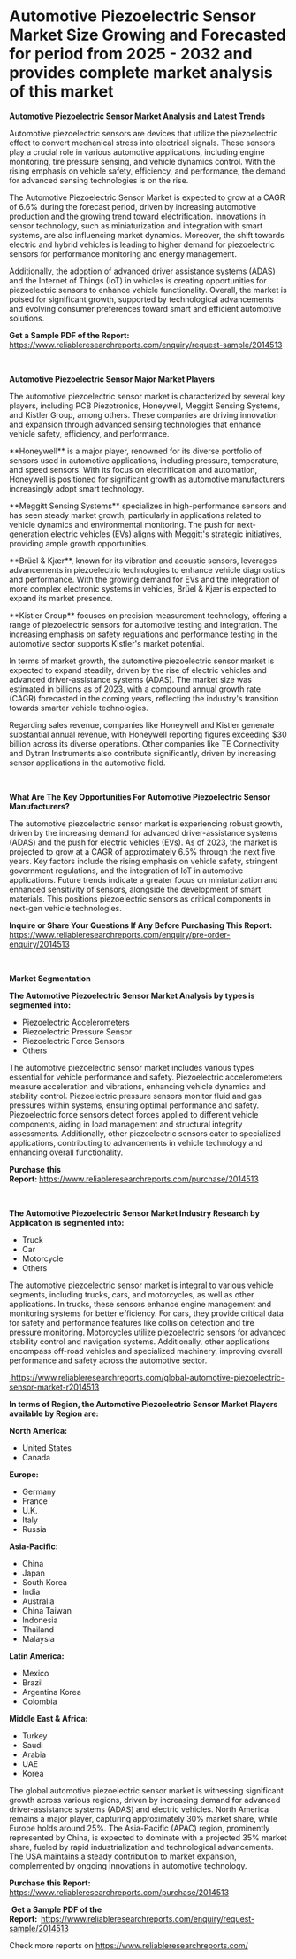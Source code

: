<p><h1>Automotive Piezoelectric Sensor Market Size Growing and Forecasted for period from 2025 - 2032 and provides complete market analysis of this market</h1></p><p><strong>Automotive Piezoelectric Sensor Market Analysis and Latest Trends</strong></p>
<p><p>Automotive piezoelectric sensors are devices that utilize the piezoelectric effect to convert mechanical stress into electrical signals. These sensors play a crucial role in various automotive applications, including engine monitoring, tire pressure sensing, and vehicle dynamics control. With the rising emphasis on vehicle safety, efficiency, and performance, the demand for advanced sensing technologies is on the rise.</p><p>The Automotive Piezoelectric Sensor Market is expected to grow at a CAGR of 6.6% during the forecast period, driven by increasing automotive production and the growing trend toward electrification. Innovations in sensor technology, such as miniaturization and integration with smart systems, are also influencing market dynamics. Moreover, the shift towards electric and hybrid vehicles is leading to higher demand for piezoelectric sensors for performance monitoring and energy management. </p><p>Additionally, the adoption of advanced driver assistance systems (ADAS) and the Internet of Things (IoT) in vehicles is creating opportunities for piezoelectric sensors to enhance vehicle functionality. Overall, the market is poised for significant growth, supported by technological advancements and evolving consumer preferences toward smart and efficient automotive solutions.</p></p>
<p><strong>Get a Sample PDF of the Report:&nbsp;</strong> <a href="https://www.reliableresearchreports.com/enquiry/request-sample/2014513?utm_campaign=3253&utm_medium=2&utm_source=Github&utm_content=ia&utm_term=29032025&utm_id=automotive-piezoelectric-sensor">https://www.reliableresearchreports.com/enquiry/request-sample/2014513</a></p>
<p>&nbsp;</p>
<p><strong>Automotive Piezoelectric Sensor Major Market Players</strong></p>
<p><p>The automotive piezoelectric sensor market is characterized by several key players, including PCB Piezotronics, Honeywell, Meggitt Sensing Systems, and Kistler Group, among others. These companies are driving innovation and expansion through advanced sensing technologies that enhance vehicle safety, efficiency, and performance.</p><p>**Honeywell** is a major player, renowned for its diverse portfolio of sensors used in automotive applications, including pressure, temperature, and speed sensors. With its focus on electrification and automation, Honeywell is positioned for significant growth as automotive manufacturers increasingly adopt smart technology.</p><p>**Meggitt Sensing Systems** specializes in high-performance sensors and has seen steady market growth, particularly in applications related to vehicle dynamics and environmental monitoring. The push for next-generation electric vehicles (EVs) aligns with Meggitt's strategic initiatives, providing ample growth opportunities.</p><p>**Brüel & Kjær**, known for its vibration and acoustic sensors, leverages advancements in piezoelectric technologies to enhance vehicle diagnostics and performance. With the growing demand for EVs and the integration of more complex electronic systems in vehicles, Brüel & Kjær is expected to expand its market presence.</p><p>**Kistler Group** focuses on precision measurement technology, offering a range of piezoelectric sensors for automotive testing and integration. The increasing emphasis on safety regulations and performance testing in the automotive sector supports Kistler's market potential.</p><p>In terms of market growth, the automotive piezoelectric sensor market is expected to expand steadily, driven by the rise of electric vehicles and advanced driver-assistance systems (ADAS). The market size was estimated in billions as of 2023, with a compound annual growth rate (CAGR) forecasted in the coming years, reflecting the industry's transition towards smarter vehicle technologies.</p><p>Regarding sales revenue, companies like Honeywell and Kistler generate substantial annual revenue, with Honeywell reporting figures exceeding $30 billion across its diverse operations. Other companies like TE Connectivity and Dytran Instruments also contribute significantly, driven by increasing sensor applications in the automotive field.</p></p>
<p>&nbsp;</p>
<p><strong>What Are The Key Opportunities For Automotive Piezoelectric Sensor Manufacturers?</strong></p>
<p><p>The automotive piezoelectric sensor market is experiencing robust growth, driven by the increasing demand for advanced driver-assistance systems (ADAS) and the push for electric vehicles (EVs). As of 2023, the market is projected to grow at a CAGR of approximately 6.5% through the next five years. Key factors include the rising emphasis on vehicle safety, stringent government regulations, and the integration of IoT in automotive applications. Future trends indicate a greater focus on miniaturization and enhanced sensitivity of sensors, alongside the development of smart materials. This positions piezoelectric sensors as critical components in next-gen vehicle technologies.</p></p>
<p><strong>Inquire or Share Your Questions If Any Before Purchasing This Report:</strong> <a href="https://www.reliableresearchreports.com/enquiry/pre-order-enquiry/2014513?utm_campaign=3253&utm_medium=2&utm_source=Github&utm_content=ia&utm_term=29032025&utm_id=automotive-piezoelectric-sensor">https://www.reliableresearchreports.com/enquiry/pre-order-enquiry/2014513</a></p>
<p>&nbsp;</p>
<p><strong>Market Segmentation</strong></p>
<p><strong>The Automotive Piezoelectric Sensor Market Analysis by types is segmented into:</strong></p>
<p><ul><li>Piezoelectric Accelerometers</li><li>Piezoelectric Pressure Sensor</li><li>Piezoelectric Force Sensors</li><li>Others</li></ul></p>
<p><p>The automotive piezoelectric sensor market includes various types essential for vehicle performance and safety. Piezoelectric accelerometers measure acceleration and vibrations, enhancing vehicle dynamics and stability control. Piezoelectric pressure sensors monitor fluid and gas pressures within systems, ensuring optimal performance and safety. Piezoelectric force sensors detect forces applied to different vehicle components, aiding in load management and structural integrity assessments. Additionally, other piezoelectric sensors cater to specialized applications, contributing to advancements in vehicle technology and enhancing overall functionality.</p></p>
<p><strong>Purchase this Report:&nbsp;</strong><a href="https://www.reliableresearchreports.com/purchase/2014513?utm_campaign=3253&utm_medium=2&utm_source=Github&utm_content=ia&utm_term=29032025&utm_id=automotive-piezoelectric-sensor">https://www.reliableresearchreports.com/purchase/2014513</a></p>
<p>&nbsp;</p>
<p><strong>The Automotive Piezoelectric Sensor Market Industry Research by Application is segmented into:</strong></p>
<p><ul><li>Truck</li><li>Car</li><li>Motorcycle</li><li>Others</li></ul></p>
<p><p>The automotive piezoelectric sensor market is integral to various vehicle segments, including trucks, cars, and motorcycles, as well as other applications. In trucks, these sensors enhance engine management and monitoring systems for better efficiency. For cars, they provide critical data for safety and performance features like collision detection and tire pressure monitoring. Motorcycles utilize piezoelectric sensors for advanced stability control and navigation systems. Additionally, other applications encompass off-road vehicles and specialized machinery, improving overall performance and safety across the automotive sector.</p></p>
<p><a href="https://www.reliableresearchreports.com/global-automotive-piezoelectric-sensor-market-r2014513?utm_campaign=3253&utm_medium=2&utm_source=Github&utm_content=ia&utm_term=29032025&utm_id=automotive-piezoelectric-sensor">&nbsp;https://www.reliableresearchreports.com/global-automotive-piezoelectric-sensor-market-r2014513</a></p>
<p><strong>In terms of Region, the Automotive Piezoelectric Sensor Market Players available by Region are:</strong></p>
<p>
    <p> <strong> North America: </strong>
        <ul>
            <li>United States</li>
            <li>Canada</li>
        </ul>
        </p> 
    <p> <strong> Europe: </strong>
        <ul>
            <li>Germany</li>
            <li>France</li>
            <li>U.K.</li>
            <li>Italy</li>
            <li>Russia</li>
        </ul>
        </p> 
    <p> <strong> Asia-Pacific: </strong>
        <ul>
            <li>China</li>
            <li>Japan</li>
            <li>South Korea</li>
            <li>India</li>
            <li>Australia</li>
            <li>China Taiwan</li>
            <li>Indonesia</li>
            <li>Thailand</li>
            <li>Malaysia</li>
        </ul>
        </p> 
    <p> <strong> Latin America: </strong>
        <ul>
            <li>Mexico</li>
            <li>Brazil</li>
            <li>Argentina Korea</li>
            <li>Colombia</li>
        </ul>
        </p> 
    <p> <strong> Middle East & Africa: </strong>
        <ul>
            <li>Turkey</li>
            <li>Saudi</li>
            <li>Arabia</li>
            <li>UAE</li>
            <li>Korea</li>
        </ul>
    </p>
    </p>
<p><p>The global automotive piezoelectric sensor market is witnessing significant growth across various regions, driven by increasing demand for advanced driver-assistance systems (ADAS) and electric vehicles. North America remains a major player, capturing approximately 30% market share, while Europe holds around 25%. The Asia-Pacific (APAC) region, prominently represented by China, is expected to dominate with a projected 35% market share, fueled by rapid industrialization and technological advancements. The USA maintains a steady contribution to market expansion, complemented by ongoing innovations in automotive technology.</p></p>
<p><strong>Purchase this Report: </strong><a href="https://www.reliableresearchreports.com/purchase/2014513?utm_campaign=3253&utm_medium=2&utm_source=Github&utm_content=ia&utm_term=29032025&utm_id=automotive-piezoelectric-sensor">https://www.reliableresearchreports.com/purchase/2014513</a></p>
<p>&nbsp;<strong>Get a Sample PDF of the Report:&nbsp;&nbsp;</strong><a href="https://www.reliableresearchreports.com/enquiry/request-sample/2014513?utm_campaign=3253&utm_medium=2&utm_source=Github&utm_content=ia&utm_term=29032025&utm_id=automotive-piezoelectric-sensor">https://www.reliableresearchreports.com/enquiry/request-sample/2014513</a></p>
<p><strong></strong></p>
<p>Check more reports on <a href="https://www.reliableresearchreports.com/?utm_campaign=3253&utm_medium=2&utm_source=Github&utm_content=ia&utm_term=29032025&utm_id=automotive-piezoelectric-sensor">https://www.reliableresearchreports.com/</a></p>